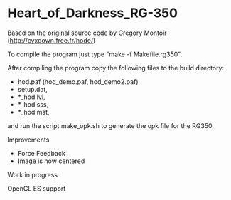# Heart_of_Darkness_RG-350

Based on the original source code by Gregory Montoir (http://cyxdown.free.fr/hode/)

To compile the program just type "make -f Makefile.rg350".

After compiling the program copy the following files to the build directory:
- hod.paf (hod_demo.paf, hod_demo2.paf)
- setup.dat,
- *_hod.lvl,
- *_hod.sss,
- *_hod.mst,

and run the script make_opk.sh to generate the opk file for the RG350.



Improvements
- Force Feedback
- Image is now centered
  

Work in progress

  OpenGL ES support
  
